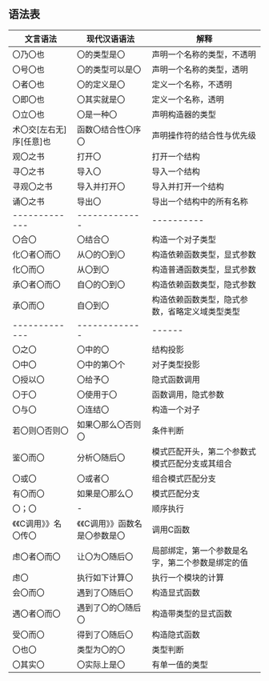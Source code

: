 
## 语法表

| 文言语法           | 现代汉语语法 | 解释 | 
| ------------- |-------------| ------|
| 〇乃〇也 |  〇的类型是〇 | 声明一个名称的类型，不透明 |
| 〇号〇也 |  〇的类型可以是〇 | 声明一个名称的类型，透明 |
| 〇者〇也 |  〇的定义是〇 | 定义一个名称，不透明 |
| 〇即〇也 |  〇其实就是〇 | 定义一个名称，透明 |
| 〇立〇也 |  〇是一种〇 |  声明构造器的类型 |
| 术〇交[左右无]序[任意]也 | 函数〇结合性〇序〇 | 声明操作符的结合性与优先级 |
 | 观〇之书 |  打开〇 | 打开一个结构 |
 | 寻〇之书 |  导入〇 | 导入一个结构 |
 | 寻观〇之书 |  导入并打开〇 | 导入并打开一个结构 |
 | 诵〇之书 |  导出〇 | 导出一个结构中的所有名称 |
| ------------- |-------------|  ---------- |
  |〇合〇 | 〇结合〇  |  构造一个对子类型 |
| 化〇者〇而〇 | 从〇的〇到〇 | 构造依赖函数类型，显式参数 |
  |化〇而〇 | 从〇到〇 |  构造普通函数类型，显式参数 | 
| 承〇者〇而〇 | 自〇的〇到〇 | 构造依赖函数类型，隐式参数 |
| 承〇而〇 | 自〇到〇 | 构造依赖函数类型，隐式参数，省略定义域类型类型 |
| ------------- |-------------|  ------ |
|〇之〇| 〇中的〇 | 结构投影 | 
|〇中〇| 〇中的第〇个 | 对子类型投影 |
|〇授以〇| 〇给予〇 | 隐式函数调用 |
 |〇于〇| 〇使用于〇 | 函数调用，隐式参数 |
 |〇与〇| 〇连结〇 | 构造一个对子 |
   |若〇则〇否则〇| 如果〇那么〇否则〇 | 条件判断 |
   |鉴〇而〇| 分析〇随后〇 | 模式匹配开头，第二个参数式模式匹配分支或其组合 |
   |〇或〇| 〇或者〇 | 组合模式匹配分支 |
   |有〇而〇| 如果是〇那么〇 | 模式匹配分支 |
|〇；〇| - | 顺序执行 |
|《《C调用》》名〇传〇 | 《《C调用》》函数名是〇参数是〇 | 调用C函数 |
|虑〇者〇而〇| 让〇为〇随后〇 | 局部绑定，第一个参数是名字，第二个参数是绑定的值 |
|虑〇| 执行如下计算〇 | 执行一个模块的计算 |
|会〇而〇| 遇到了〇随后〇 | 构造显式函数 |
|遇〇者〇而〇| 遇到了〇的〇随后〇 | 构造带类型的显式函数 |
|受〇而〇| 得到了〇随后〇| 构造隐式函数 |
|〇也〇| 类型为〇的〇| 类型判断 |
|〇其实〇| 〇实际上是〇| 有单一值的类型 |
